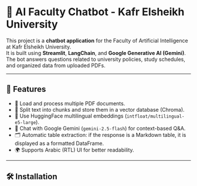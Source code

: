 # 🤖 AI Faculty Chatbot - Kafr Elsheikh University

This project is a **chatbot application** for the Faculty of Artificial Intelligence at Kafr Elsheikh University.  
It is built using **Streamlit**, **LangChain**, and **Google Generative AI (Gemini)**.  
The bot answers questions related to university policies, study schedules, and organized data from uploaded PDFs.

---

## 🚀 Features
- 📄 Load and process multiple PDF documents.  
- 🔎 Split text into chunks and store them in a vector database (Chroma).  
- 🧠 Use HuggingFace multilingual embeddings (`intfloat/multilingual-e5-large`).  
- 💬 Chat with Google Gemini (`gemini-2.5-flash`) for context-based Q&A.  
- 🗂️ Automatic table extraction: if the response is a Markdown table, it is displayed as a formatted DataFrame.  
- 🌍 Supports Arabic (RTL) UI for better readability.  

---

## 🛠️ Installation



